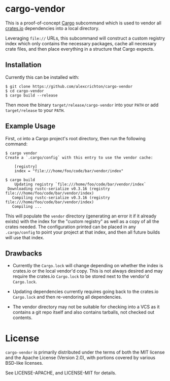# cargo-vendor

This is a proof-of-concept [Cargo](http://doc.crates.io) subcommand which is
used to vendor all [crates.io](https://crates.io) dependencies into a local
directory.

Leveraging `file://` URLs, this subcommand will construct a custom registry
index which only contains the necessary packages, cache all necessary crate
files, and then place everything in a structure that Cargo expects.

## Installation

Currently this can be installed with:

```
$ git clone https://github.com/alexcrichton/cargo-vendor
$ cd cargo-vendor
$ cargo build --release
```

Then move the binary `target/release/cargo-vendor` into your `PATH` or add
`target/release` to your `PATH`.

## Example Usage

First, `cd` into a Cargo project's root directory, then run the following
command:

```
$ cargo vendor
Create a `.cargo/config` with this entry to use the vendor cache:

    [registry]
    index = "file:///home/foo/code/bar/vendor/index"

$ cargo build
    Updating registry `file:///home/foo/code/bar/vendor/index`
 Downloading rustc-serialize v0.3.16 (registry file:///home/foo/code/bar/vendor/index)
   Compiling rustc-serialize v0.3.16 (registry file:///home/foo/code/bar/vendor/index)
   Compiling ...
```

This will populate the `vendor` directory (generating an error it if it already
exists) with the index for the "custom registry" as well as a copy of all the
crates needed. The configuration printed can be placed in any `.cargo/config`
to point your project at that index, and then all future builds will use that
index.

## Drawbacks

* Currently the `Cargo.lock` will change depending on whether the index is
  crates.io or the local vendor'd copy. This is not always desired and may
  require the crates.io `Cargo.lock` to be stored next to the vendor'd
  `Cargo.lock`.

* Updating dependencies currently requires going back to the crates.io
  `Cargo.lock` and then re-vendoring all dependencies.

* The vendor directory may not be suitable for checking into a VCS as it
  contains a git repo itself and also contains tarballs, not checked out
  contents.

# License

`cargo-vendor` is primarily distributed under the terms of both the MIT license
and the Apache License (Version 2.0), with portions covered by various BSD-like
licenses.

See LICENSE-APACHE, and LICENSE-MIT for details.
